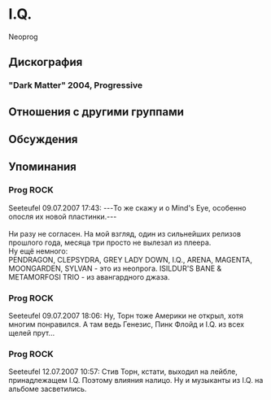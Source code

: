 # I.Q.

Neoprog

## Дискография

### "Dark Matter" 2004, Progressive




## Отношения с другими группами


## Обсуждения


## Упоминания

### Prog ROCK

Seeteufel 09.07.2007 17:43:
---То же скажу и о Mind's Eye, особенно опосля их новой пластинки.---<BR><BR>Ни разу не согласен. На мой взгляд, один из сильнейших релизов прошлого года, месяца три просто не вылезал из плеера.<BR>Ну ещё немного:<BR>PENDRAGON, CLEPSYDRA, GREY LADY DOWN, I.Q., ARENA, MAGENTA, MOONGARDEN, SYLVAN - это из неопрога. ISILDUR'S BANE & METAMORFOSI TRIO - из авангардного джаза.

### Prog ROCK

Seeteufel 09.07.2007 18:06:
Ну, Торн тоже Америки не открыл, хотя многим понравился. А там ведь Генезис, Пинк Флойд и I.Q. из всех щелей прут...

### Prog ROCK

Seeteufel 12.07.2007 10:57:
Стив Торн, кстати, выходил на лейбле, принадлежащем I.Q. Поэтому влияния налицо. Ну и музыканты из I.Q. на альбоме засветились.

